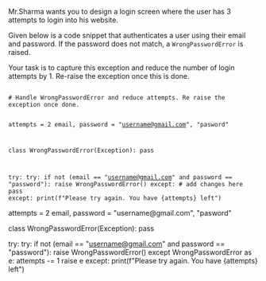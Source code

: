 Mr.Sharma wants you to design a login screen where the user has 3 attempts to login into his website.

Given below is a code snippet that authenticates a user using their email and password. If the password does not match, a `WrongPasswordError` is raised.

Your task is to capture this exception and reduce the number of login attempts by 1. Re-raise the exception once this is done.


<codeblock language="python" type="exercise" testMode="fixedInput">
<code>
# Handle WrongPasswordError and reduce attempts. Re raise the exception once done.

attempts = 2
email, password = "username@gmail.com", "pasword"

class WrongPasswordError(Exception):
  pass

try:
  try:
    if not (email == "username@gmail.com" and password == "password"):
      raise WrongPasswordError()
  except:
    # add changes here
    pass
except:
  print(f"Please try again. You have {attempts} left")
</code>

<solution>
attempts = 2
email, password = "username@gmail.com", "pasword"

class WrongPasswordError(Exception):
  pass

try:
  try:
    if not (email == "username@gmail.com" and password == "password"):
      raise WrongPasswordError()
  except WrongPasswordError as e:
    attempts -= 1
    raise e
except:
  print(f"Please try again. You have {attempts} left")
</solution>
</codeblock>